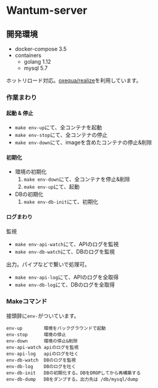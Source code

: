 # Wantum-server

## 開発環境

- docker-compose 3.5
- containers
	- golang 1.12
	- mysql 5.7

ホットリロード対応。[oxequa/realize](https://github.com/oxequa/realize)を利用しています。

### 作業まわり
#### 起動 & 停止
- `make env-up`にて、全コンテナを起動
- `make env-stop`にて、全コンテナの停止
- `make env-down`にて、imageを含めたコンテナの停止&削除

#### 初期化
- 環境の初期化
	1. `make env-down`にて、全コンテナを停止&削除
	2. `make env-up`にて、起動
- DBの初期化
	1. `make env-db-init`にて、初期化

#### ログまわり
監視

- `make env-api-watch`にて、APIのログを監視
- `make env-db-watch`にて、DBのログを監視

出力。パイプなどで繋いで処理可。

- `make env-api-log`にて、APIのログを全取得
- `make env-db-log`にて、DBのログを全取得

### Makeコマンド

接頭辞に`env-`がついています。

```
env-up        環境をバックグラウンドで起動
env-stop      環境の停止
env-down      環境の停止&削除
env-api-watch apiのログを監視
env-api-log   apiのログを吐く
env-db-watch  DBのログを監視
env-db-log    DBのログを吐く
env-db-init   DBの初期化する。DBをDROPしてから再構築する
env-db-dump   DBをダンプする。出力先は /db/mysql/dump
```
